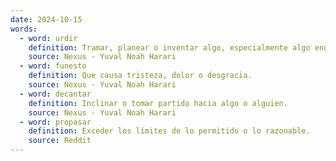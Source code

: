 ```yaml
---
date: 2024-10-15
words:
  - word: urdir
    definition: Tramar, planear o inventar algo, especialmente algo engañoso o malicioso.
    source: Nexus - Yuval Noah Harari
  - word: funesto
    definition: Que causa tristeza, dolor o desgracia.
    source: Nexus - Yuval Noah Harari
  - word: decantar
    definition: Inclinar o tomar partido hacia algo o alguien.
    source: Nexus - Yuval Noah Harari
  - word: propasar
    definition: Exceder los límites de lo permitido o lo razonable.
    source: Reddit
---
```

